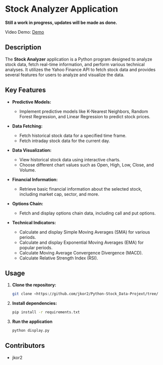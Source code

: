 # Stock Analyzer Application

**Still a work in progress, updates will be made as done.** 

Video Demo: [Demo](https://www.youtube.com/watch?v=94ulqcBaaxY)

## Description

The **Stock Analyzer** application is a Python program designed to analyze stock data, fetch real-time information, and perform various technical analyses. It utilizes the Yahoo Finance API to fetch stock data and provides several features for users to analyze and visualize the data.

## Key Features

- **Predictive Models:**
  - Implement predictive models like K-Nearest Neighbors, Random Forest Regression, and Linear Regression to predict stock prices.

- **Data Fetching:**

  - Fetch historical stock data for a specified time frame.
  - Fetch intraday stock data for the current day.

- **Data Visualization:**

  - View historical stock data using interactive charts.
  - Choose different chart values such as Open, High, Low, Close, and Volume.

- **Financial Information:**

  - Retrieve basic financial information about the selected stock, including market cap, sector, and more.

- **Options Chain:**

  - Fetch and display options chain data, including call and put options.

- **Technical Indicators:**

  - Calculate and display Simple Moving Averages (SMA) for various periods.
  - Calculate and display Exponential Moving Averages (EMA) for popular periods.
  - Calculate Moving Average Convergence Divergence (MACD).
  - Calculate Relative Strength Index (RSI).

## Usage

1. **Clone the repository:**

   ```bash
   git clone <https://github.com/jkor2/Python-Stock_Data-Projext/tree/main>

   ```

2. **Install dependencies:**

   ```bash
   pip install -r requirements.txt

   ```

3. **Run the application**
   ```bash
   python display.py
   ```

## Contributors

- jkor2

